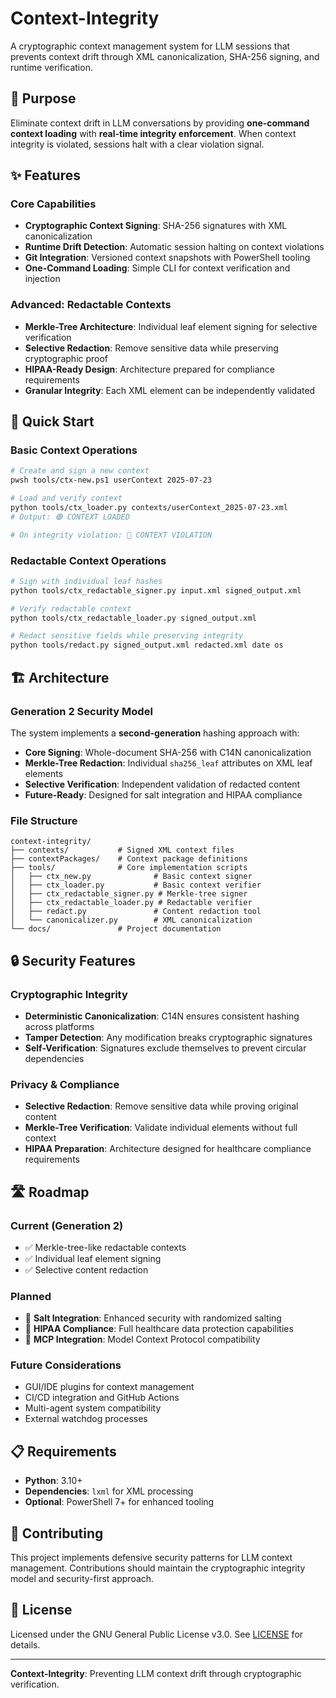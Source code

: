 # Context-Integrity

A cryptographic context management system for LLM sessions that prevents context drift through XML canonicalization, SHA-256 signing, and runtime verification.

## 🎯 Purpose

Eliminate context drift in LLM conversations by providing **one-command context loading** with **real-time integrity enforcement**. When context integrity is violated, sessions halt with a clear violation signal.

## ✨ Features

### Core Capabilities
- **Cryptographic Context Signing**: SHA-256 signatures with XML canonicalization
- **Runtime Drift Detection**: Automatic session halting on context violations  
- **Git Integration**: Versioned context snapshots with PowerShell tooling
- **One-Command Loading**: Simple CLI for context verification and injection

### Advanced: Redactable Contexts
- **Merkle-Tree Architecture**: Individual leaf element signing for selective verification
- **Selective Redaction**: Remove sensitive data while preserving cryptographic proof
- **HIPAA-Ready Design**: Architecture prepared for compliance requirements
- **Granular Integrity**: Each XML element can be independently validated

## 🚀 Quick Start

### Basic Context Operations

```bash
# Create and sign a new context
pwsh tools/ctx-new.ps1 userContext 2025-07-23

# Load and verify context
python tools/ctx_loader.py contexts/userContext_2025-07-23.xml
# Output: 🟢 CONTEXT LOADED

# On integrity violation: 🔴 CONTEXT VIOLATION
```

### Redactable Context Operations

```bash
# Sign with individual leaf hashes
python tools/ctx_redactable_signer.py input.xml signed_output.xml

# Verify redactable context
python tools/ctx_redactable_loader.py signed_output.xml

# Redact sensitive fields while preserving integrity
python tools/redact.py signed_output.xml redacted.xml date os
```

## 🏗️ Architecture

### Generation 2 Security Model

The system implements a **second-generation** hashing approach with:

- **Core Signing**: Whole-document SHA-256 with C14N canonicalization
- **Merkle-Tree Redaction**: Individual `sha256_leaf` attributes on XML leaf elements
- **Selective Verification**: Independent validation of redacted content
- **Future-Ready**: Designed for salt integration and HIPAA compliance

### File Structure

```
context-integrity/
├── contexts/           # Signed XML context files
├── contextPackages/    # Context package definitions
├── tools/              # Core implementation scripts
│   ├── ctx_new.py              # Basic context signer
│   ├── ctx_loader.py           # Basic context verifier
│   ├── ctx_redactable_signer.py # Merkle-tree signer
│   ├── ctx_redactable_loader.py # Redactable verifier
│   ├── redact.py               # Content redaction tool
│   └── canonicalizer.py        # XML canonicalization
└── docs/               # Project documentation
```

## 🔒 Security Features

### Cryptographic Integrity
- **Deterministic Canonicalization**: C14N ensures consistent hashing across platforms
- **Tamper Detection**: Any modification breaks cryptographic signatures
- **Self-Verification**: Signatures exclude themselves to prevent circular dependencies

### Privacy & Compliance
- **Selective Redaction**: Remove sensitive data while proving original content
- **Merkle-Tree Verification**: Validate individual elements without full context
- **HIPAA Preparation**: Architecture designed for healthcare compliance requirements

## 🛣️ Roadmap

### Current (Generation 2)
- ✅ Merkle-tree-like redactable contexts
- ✅ Individual leaf element signing
- ✅ Selective content redaction

### Planned
- 🔄 **Salt Integration**: Enhanced security with randomized salting
- 🔄 **HIPAA Compliance**: Full healthcare data protection capabilities
- 🔄 **MCP Integration**: Model Context Protocol compatibility

### Future Considerations
- GUI/IDE plugins for context management
- CI/CD integration and GitHub Actions
- Multi-agent system compatibility
- External watchdog processes

## 📋 Requirements

- **Python**: 3.10+
- **Dependencies**: `lxml` for XML processing
- **Optional**: PowerShell 7+ for enhanced tooling

## 🤝 Contributing

This project implements defensive security patterns for LLM context management. Contributions should maintain the cryptographic integrity model and security-first approach.

## 📄 License

Licensed under the GNU General Public License v3.0. See [LICENSE](LICENSE) for details.

---

**Context-Integrity**: Preventing LLM context drift through cryptographic verification.